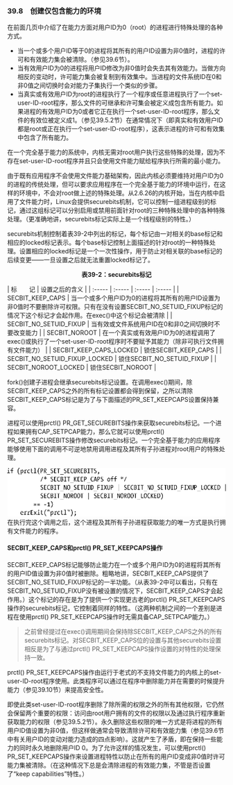 ### 39.8　创建仅包含能力的环境

在前面几页中介绍了在能力方面对用户ID为0（root）的进程进行特殊处理的各种方式。

+ 当一个或多个用户ID等于0的进程将其所有的用户ID设置为非0值时，进程的许可和有效能力集会被清除。（参见39.6节）。
+ 当有效用户ID为0的进程将用户ID修改为非0值时会失去其有效能力。当做方向相反的变动时，许可能力集会被复制到有效集中。当进程的文件系统ID在0和非0值之间切换时会对能力子集执行一个类似的步骤。
+ 当真实或有效用户ID为root的进程执行了一个程序或任意进程执行了一个set-user-ID-root程序，那么文件的可继承和许可集会被定义成包含所有能力。如果进程的有效用户ID为0或者它正在执行一个set-user-ID-root程序，那么文件的有效位被定义成1。（参见39.5.2节）在通常情况下（即真实和有效用户ID都是root或正在执行一个set-user-ID-root程序），这表示进程的许可和有效集中包含了所有能力。

在一个完全基于能力的系统中，内核无需对root用户执行这些特殊的处理，因为不存在set-user-ID-root程序并且只会使用文件能力赋给程序执行所需的最小能力。

由于既有应用程序不会使用文件能力基础架构，因此内核必须要维持对用户ID为0的进程的传统处理，但可以要求应用程序在一个完全基于能力的环境中运行，在这样的环境中，不会对root做上述的特殊处理。从2.6.26的内核开始，当在内核中启用了文件能力时，Linux会提供securebits机制，它可以控制一组进程级别的标记，通过这组标记可以分别启用或禁用前面针对root的三种特殊处理中的各种特殊处理。（更准确地讲，securebits标记实际上是一个线程级别的特性。）

securebits机制控制着表39-2中列出的标记，每个标记由一对相关的base标记和相应的locked标记表示。每个base标记控制上面描述的针对root的一种特殊处理。设置相应的locked标记是一个一次性操作，用于防止对相关联的base标记的后续变更——一旦设置之后就无法重置locked标记了。

<center class="my_markdown"><b class="my_markdown">表39-2：securebits标记</b></center>

| 标　　记 | 设置之后的含义 |
| :-----  | :-----  | :-----  | :-----  |
| SECBIT_KEEP_CAPS | 当一个或多个用户ID为0的进程将其所有的用户ID设置为非0值时不要删除许可权限。只有在没有设置SECBIT_NO_SETUID_FIXUP标记的情况下这个标记才会起作用。在exec()中这个标记会被清除 |
| SECBIT_NO_SETUID_FIXUP | 当有效或文件系统用户ID在0和非0之间切换时不要改变能力 |
| SECBIT_NOROOT | 在一个真实或有效用户ID为0的进程调用了exec()或执行了一个set-user-ID-root程序时不要赋予其能力（除非可执行文件拥有文件能力） |
| SECBIT_KEEP_CAPS_LOCKED | 锁住SECBIT_KEEP_CAPS |
| SECBIT_NO_SETUID_FIXUP_LOCKED | 锁住SECBIT_NO_SETUID_FIXUP |
| SECBIT_NOROOT_LOCKED | 锁住SECBIT_NOROOT |

fork()创建子进程会继承securebits标记设置。在调用exec()期间，除SECBIT_KEEP_CAPS之外的所有标记设置都会得到保留，之所以清除SECBIT_KEEP_CAPS标记是为了与下面描述的PR_SET_KEEPCAPS设置保持兼容。

进程可以使用prctl() PR_GET_SECUREBITS操作来获取securebits标记。一个进程如果拥有CAP_SETPCAP能力，那么它就可以使用prctl() PR_SET_SECUREBITS操作修改securebits标记。一个完全基于能力的应用程序能够使用下面的调用不可逆地禁用调用进程及其所有子孙进程对root用户的特殊处理。



![992.png](../images/992.png)
在执行完这个调用之后，这个进程及其所有子孙进程获取能力的唯一方式是执行拥有文件能力的程序。

#### SECBIT_KEEP_CAPS和prctl() PR_SET_KEEPCAPS操作

SECBIT_KEEP_CAPS标记能够防止能力在一个或多个用户ID为0的进程将其所有的用户ID值设置为非0值时被删除。粗略地讲，SECBIT_KEEP_CAPS提供了SECBIT_NO_SETUID_FIXUP标记的一半功能。（从表39-2中可以看出，只有在SECBIT_NO_SETUID_FIXUP没有被设置的情况下，SECBIT_KEEP_CAPS才会起作用。）这个标记的存在是为了提供一个实现更古老的prctl() PR_SET_KEEPCAPS操作的securebits标记，它控制着同样的特性。（这两种机制之间的一个差别是进程在使用prctl() PR_SET_KEEPCAPS操作时无需具备CAP_SETPCAP能力。）

> 之前曾经提过在exec()调用期间会保持除SECBIT_KEEP_CAPS之外的所有securebits标记。对SECBIT_KEEP_CAPS位的设置与其他securebits设置相反是为了与通过prctl() PR_SET_KEEPCAPS操作设置的对特性的处理保持一致。

prctl() PR_SET_KEEPCAPS操作由运行于老式的不支持文件能力的内核上的set-user-ID-root程序使用。此类程序可以通过在程序中删除能力并在需要的时候提升能力（参见39.10节）来提高安全性。

即使此类set-user-ID-root程序删除了除所需的权限之外的所有其他权限，它仍然会保留两个重要的权限：访问由root用户拥有的文件的权限以及通过执行程序重新获取能力的权限（参见39.5.2节）。永久删除这些权限的唯一方式是将进程的所有用户ID值设置为非0值，但这样做通常会导致清除许可和有效能力集（参见39.6节中有关用户ID的变动对能力造成的四点影响）。这就产生了矛盾，即在保持一些能力的同时永久地删除用户ID 0。为了允许这样的情况发生，可以使用prctl() PR_SET_KEEPCAPS操作来设置进程特性以防止在所有的用户ID变成非0值时许可能力集被清除。（在这种情况下总是会清除进程的有效能力集，不管是否设置了“keep capabilities”特性。）

